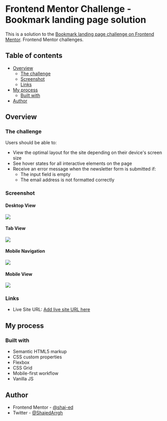 # Frontend Mentor Challenge - Bookmark landing page solution

This is a solution to the [Bookmark landing page challenge on Frontend Mentor](https://www.frontendmentor.io/challenges/bookmark-landing-page-5d0b588a9edda32581d29158). Frontend Mentor challenges.

## Table of contents

- [Overview](#overview)
  - [The challenge](#the-challenge)
  - [Screenshot](#screenshot)
  - [Links](#links)
- [My process](#my-process)
  - [Built with](#built-with)
- [Author](#author)

## Overview

### The challenge

Users should be able to:

- View the optimal layout for the site depending on their device's screen size
- See hover states for all interactive elements on the page
- Receive an error message when the newsletter form is submitted if:
  - The input field is empty
  - The email address is not formatted correctly

### Screenshot

#### Desktop View

![](./solution-shoot/desktop_view.png)

#### Tab View

![](./solution-shoot/tab_view.png)

#### Mobile Navigation

![](./solution-shoot/mobile_nav.png)

#### Mobile View

![](./solution-shoot/mobile_view.png)

### Links

- Live Site URL: [Add live site URL here](https://bookmark-frontend-mentor-ed.netlify.app/)

## My process

### Built with

- Semantic HTML5 markup
- CSS custom properties
- Flexbox
- CSS Grid
- Mobile-first workflow
- Vanilla JS

## Author

- Frontend Mentor - [@shaj-ed](https://www.frontendmentor.io/profile/shaj-ed)
- Twitter - [@ShajedArrgh](https://twitter.com/ShajedArrgh)
